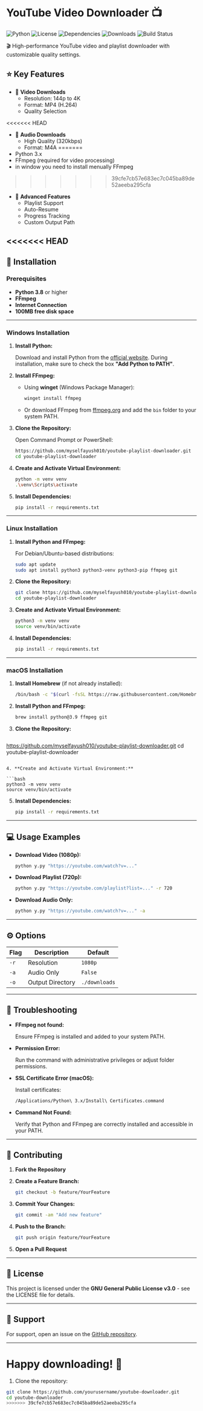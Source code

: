 # YouTube Video Downloader 📺

![Python](https://img.shields.io/badge/python-3.8%2B-blue.svg)
![License](https://img.shields.io/badge/license-GPL--3.0-green.svg)
![Dependencies](https://img.shields.io/badge/dependencies-up%20to%20date-brightgreen.svg)
![Downloads](https://img.shields.io/badge/downloads-1k%2Fmonth-blue)
![Build Status](https://img.shields.io/badge/build-passing-success)

🎬 High-performance YouTube video and playlist downloader with customizable quality settings.

## ⭐ Key Features

- 🎥 **Video Downloads**
  - Resolution: 144p to 4K
  - Format: MP4 (H.264)
  - Quality Selection

<<<<<<< HEAD
- 🎵 **Audio Downloads**
  - High Quality (320kbps)
  - Format: M4A
=======
- Python 3.x
- FFmpeg (required for video processing)
- in window you need to install menually FFmpeg
>>>>>>> 39cfe7cb57e683ec7c045ba89de52aeeba295cfa

- 📑 **Advanced Features**
  - Playlist Support
  - Auto-Resume
  - Progress Tracking
  - Custom Output Path

<<<<<<< HEAD
---

## 🚀 Installation

### Prerequisites

- **Python 3.8** or higher
- **FFmpeg**
- **Internet Connection**
- **100MB free disk space**

---

### Windows Installation

1. **Install Python:**

   Download and install Python from the [official website](https://www.python.org/downloads/windows/). During installation, make sure to check the box **"Add Python to PATH"**.

2. **Install FFmpeg:**

   - Using **winget** (Windows Package Manager):

     ```powershell
     winget install ffmpeg
     ```

   - Or download FFmpeg from [ffmpeg.org](https://ffmpeg.org/download.html) and add the `bin` folder to your system PATH.

3. **Clone the Repository:**

   Open Command Prompt or PowerShell:

   ```bash
   https://github.com/myselfayush010/youtube-playlist-downloader.git
   cd youtube-playlist-downloader
   ```

4. **Create and Activate Virtual Environment:**

   ```bash
   python -m venv venv
   .\venv\Scripts\activate
   ```

5. **Install Dependencies:**

   ```bash
   pip install -r requirements.txt
   ```

---

### Linux Installation

1. **Install Python and FFmpeg:**

   For Debian/Ubuntu-based distributions:

   ```bash
   sudo apt update
   sudo apt install python3 python3-venv python3-pip ffmpeg git
   ```

2. **Clone the Repository:**

   ```bash
   git clone https://github.com/myselfayush010/youtube-playlist-downloader.git
   cd youtube-playlist-downloader
   ```

3. **Create and Activate Virtual Environment:**

   ```bash
   python3 -m venv venv
   source venv/bin/activate
   ```

4. **Install Dependencies:**

   ```bash
   pip install -r requirements.txt
   ```

---

### macOS Installation

1. **Install Homebrew** (if not already installed):

   ```bash
   /bin/bash -c "$(curl -fsSL https://raw.githubusercontent.com/Homebrew/install/HEAD/install.sh)"
   ```

2. **Install Python and FFmpeg:**

   ```bash
   brew install python@3.9 ffmpeg git
   ```

3. **Clone the Repository:**

   ```bash
  https://github.com/myselfayush010/youtube-playlist-downloader.git
   cd youtube-playlist-downloader
   ```

4. **Create and Activate Virtual Environment:**

   ```bash
   python3 -m venv venv
   source venv/bin/activate
   ```

5. **Install Dependencies:**

   ```bash
   pip install -r requirements.txt
   ```

---

## 💻 Usage Examples

- **Download Video (1080p):**

  ```bash
  python y.py "https://youtube.com/watch?v=..."
  ```

- **Download Playlist (720p):**

  ```bash
  python y.py "https://youtube.com/playlist?list=..." -r 720
  ```

- **Download Audio Only:**

  ```bash
  python y.py "https://youtube.com/watch?v=..." -a
  ```

---

## ⚙️ Options

| Flag | Description      | Default        |
|------|------------------|----------------|
| `-r` | Resolution       | `1080p`        |
| `-a` | Audio Only       | `False`        |
| `-o` | Output Directory | `./downloads`  |

---

## 🔧 Troubleshooting

- **FFmpeg not found:**

  Ensure FFmpeg is installed and added to your system PATH.

- **Permission Error:**

  Run the command with administrative privileges or adjust folder permissions.

- **SSL Certificate Error (macOS):**

  Install certificates:

  ```bash
  /Applications/Python\ 3.x/Install\ Certificates.command
  ```

- **Command Not Found:**

  Verify that Python and FFmpeg are correctly installed and accessible in your PATH.

---

## 🤝 Contributing

1. **Fork the Repository**

2. **Create a Feature Branch:**

   ```bash
   git checkout -b feature/YourFeature
   ```

3. **Commit Your Changes:**

   ```bash
   git commit -am "Add new feature"
   ```

4. **Push to the Branch:**

   ```bash
   git push origin feature/YourFeature
   ```

5. **Open a Pull Request**

---

## 📝 License

This project is licensed under the **GNU General Public License v3.0** - see the LICENSE file for details.

---

## 💬 Support

For support, open an issue on the [GitHub repository](https://github.com/myselfayush010/youtube-playlist-downloader/issues).

---

Happy downloading! 🎉
=======
1. Clone the repository:
```bash
git clone https://github.com/yourusername/youtube-downloader.git
cd youtube-downloader
>>>>>>> 39cfe7cb57e683ec7c045ba89de52aeeba295cfa
